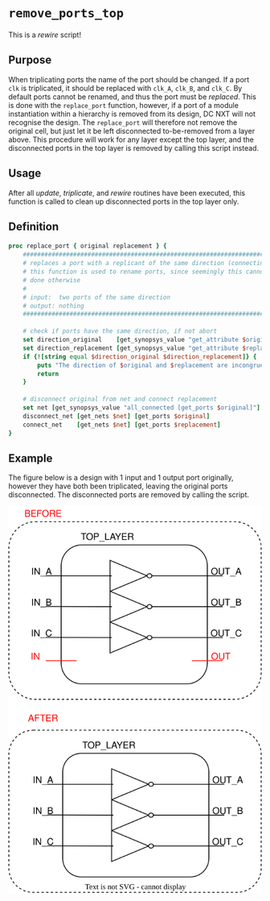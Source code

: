 [remove_ports_top_figure]: ../figures/rewire_scripts/remove_ports_top.drawio.svg

# ```remove_ports_top```

This is a *rewire* script!

## Purpose

When triplicating ports the name of the port should be changed. If a port ```clk``` is triplicated, it should be replaced with ```clk_A```, ```clk_B```, and ```clk_C```. By default ports cannot be renamed, and thus the port must be *replaced*. This is done with the ```replace_port``` function, however, if a port of a module instantiation within a hierarchy is removed from its design, DC NXT will not recognise the design. The ```replace_port``` will therefore not remove the original cell, but just let it be left disconnected to-be-removed from a layer above. This procedure will work for any layer except the top layer, and the disconnected ports in the top layer is removed by calling this script instead.

## Usage

After all *update*, *triplicate*, and *rewire* routines have been executed, this function is called to clean up disconnected ports in the top layer only.

## Definition

```tcl
proc replace_port { original replacement } {
    ########################################################################################
    # replaces a port with a replicant of the same direction (connecting to net)
    # this function is used to rename ports, since seemingly this cannot be
    # done otherwise
    #
    # input:  two ports of the same direction
    # output: nothing
    ########################################################################################
    
    # check if ports have the same direction, if not abort
    set direction_original    [get_synopsys_value "get_attribute $original pin_direction"]
    set direction_replacement [get_synopsys_value "get_attribute $replacement pin_direction"]
    if {![string equal $direction_original $direction_replacement]} {
        puts "The direction of $original and $replacement are incongruent! "
        return
    }

    # disconnect original from net and connect replacement
    set net [get_synopsys_value "all_connected [get_ports $original]"]
    disconnect_net [get_nets $net] [get_ports $original]
    connect_net    [get_nets $net] [get_ports $replacement]
}
```

## Example

The figure below is a design with 1 input and 1 output port originally, however they have both been triplicated, leaving the original ports disconnected. The disconnected ports are removed by calling the script.

![Example of removing the disconnected top ports][remove_ports_top_figure]
